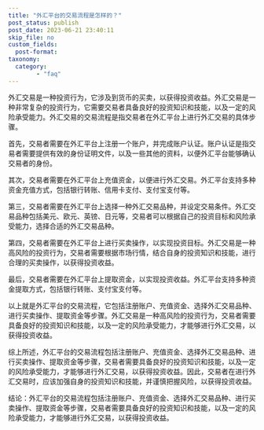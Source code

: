 ```yaml
---
title: "外汇平台的交易流程是怎样的？"
post_status: publish
post_date: 2023-06-21 23:40:11
skip_file: no
custom_fields: 
  post-format: 
taxonomy:
  category:
        - "faq"
---
```


外汇交易是一种投资行为，它涉及到货币的买卖，以获得投资收益。外汇交易是一种非常复杂的投资行为，它需要交易者具备良好的投资知识和技能，以及一定的风险承受能力。外汇交易的交易流程是指交易者在外汇平台上进行外汇交易的具体步骤。

首先，交易者需要在外汇平台上注册一个账户，并完成账户认证。账户认证是指交易者需要提供有效的身份证明文件，以及一些其他的资料，以便外汇平台能够确认交易者的身份。

其次，交易者需要在外汇平台上充值资金，以便进行外汇交易。外汇平台支持多种资金充值方式，包括银行转账、信用卡支付、支付宝支付等。

第三，交易者需要在外汇平台上选择一种外汇交易品种，并设定交易条件。外汇交易品种包括美元、欧元、英镑、日元等，交易者可以根据自己的投资目标和风险承受能力，选择合适的外汇交易品种。

第四，交易者需要在外汇平台上进行买卖操作，以实现投资目标。外汇交易是一种高风险的投资行为，交易者需要根据市场行情，结合自身的投资知识和技能，进行合理的买卖操作，以获得投资收益。

最后，交易者需要在外汇平台上提取资金，以实现投资收益。外汇平台支持多种资金提取方式，包括银行转账、支付宝支付等。

以上就是外汇平台的交易流程，它包括注册账户、充值资金、选择外汇交易品种、进行买卖操作、提取资金等步骤。外汇交易是一种高风险的投资行为，交易者需要具备良好的投资知识和技能，以及一定的风险承受能力，才能够进行外汇交易，以获得投资收益。

综上所述，外汇平台的交易流程包括注册账户、充值资金、选择外汇交易品种、进行买卖操作、提取资金等步骤，交易者需要具备良好的投资知识和技能，以及一定的风险承受能力，才能够进行外汇交易，以获得投资收益。因此，交易者在进行外汇交易时，应该加强自身的投资知识和技能，并谨慎把握风险，以获得投资收益。

结论：外汇平台的交易流程包括注册账户、充值资金、选择外汇交易品种、进行买卖操作、提取资金等步骤，交易者需要具备良好的投资知识和技能，以及一定的风险承受能力，才能够进行外汇交易，以获得投资收益。
